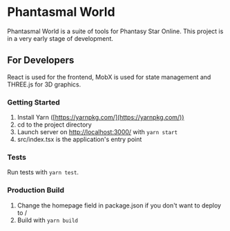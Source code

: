 # Phantasmal World

Phantasmal World is a suite of tools for Phantasy Star Online. This project is in a very early stage of development.

## For Developers

React is used for the frontend, MobX is used for state management and THREE.js for 3D graphics.

### Getting Started

1. Install Yarn ([https://yarnpkg.com/](https://yarnpkg.com/))
2. cd to the project directory
3. Launch server on [http://localhost:3000/](http://localhost:3000/) with `yarn start`
4. src/index.tsx is the application's entry point

### Tests

Run tests with `yarn test`.

### Production Build

1. Change the homepage field in package.json if you don't want to deploy to /
3. Build with `yarn build`
